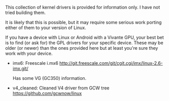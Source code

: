 This collection of kernel drivers is provided for information only. I have not tried building them.

It is likely that this is possible, but it may require some serious work porting either of them to your version of Linux.

If you have a device with Linux or Android with a Vivante GPU, your best bet is to find (or ask for) the GPL drivers for your specific device.
These may be older (or newer) than the ones provided here but at least you're sure they work with your device.

- imx6: Freescale i.mx6
  http://git.freescale.com/git/cgit.cgi/imx/linux-2.6-imx.git/

  Has some VG (GC350) information.

- v4_cleaned: Cleaned V4 driver from GCW tree
  https://github.com/gcwnow/linux


